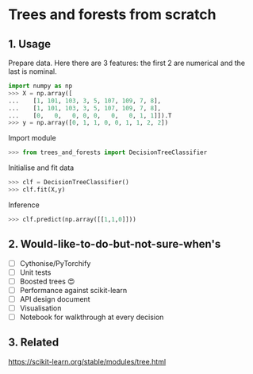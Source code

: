 # Trees and forests from scratch

## 1. Usage

Prepare data. Here there are 3 features: the first 2 are numerical and the last is nominal.

```python
import numpy as np
>>> X = np.array([
...    [1, 101, 103, 3, 5, 107, 109, 7, 8],
...    [1, 101, 103, 3, 5, 107, 109, 7, 8],
...    [0,   0,   0, 0, 0,   0,   0, 1, 1]]).T
>>> y = np.array([0, 1, 1, 0, 0, 1, 1, 2, 2])
```

Import module

```python
>>> from trees_and_forests import DecisionTreeClassifier
```

Initialise and fit data

```python
>>> clf = DecisionTreeClassifier()
>>> clf.fit(X,y)
```

Inference

```python
>>> clf.predict(np.array([[1,1,0]]))
```

## 2. Would-like-to-do-but-not-sure-when's

- [ ] Cythonise/PyTorchify
- [ ] Unit tests
- [ ] Boosted trees 😍
- [ ] Performance against scikit-learn
- [ ] API design document
- [ ] Visualisation
- [ ] Notebook for walkthrough at every decision

## 3. Related

https://scikit-learn.org/stable/modules/tree.html
